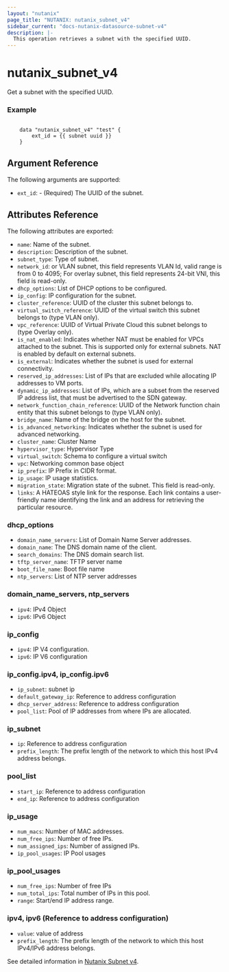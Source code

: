 ```yaml
---
layout: "nutanix"
page_title: "NUTANIX: nutanix_subnet_v4"
sidebar_current: "docs-nutanix-datasource-subnet-v4"
description: |-
  This operation retrieves a subnet with the specified UUID.
---
```


# nutanix_subnet_v4

Get a subnet with the specified UUID.

### Example

```hcl

    data "nutanix_subnet_v4" "test" {
        ext_id = {{ subnet uuid }}
    }
```


## Argument Reference

The following arguments are supported:

* `ext_id`: - (Required) The UUID of the subnet.

## Attributes Reference

The following attributes are exported:

* `name`: Name of the subnet.
* `description`: Description of the subnet.
* `subnet_type`: Type of subnet.
* `network_id`: or VLAN subnet, this field represents VLAN Id, valid range is from 0 to 4095; For overlay subnet, this field represents 24-bit VNI, this field is read-only.
* `dhcp_options`: List of DHCP options to be configured.
* `ip_config`: IP configuration for the subnet.
* `cluster_reference`: UUID of the cluster this subnet belongs to.
* `virtual_switch_reference`: UUID of the virtual switch this subnet belongs to (type VLAN only).
* `vpc_reference`: UUID of Virtual Private Cloud this subnet belongs to (type Overlay only).
* `is_nat_enabled`: Indicates whether NAT must be enabled for VPCs attached to the subnet. This is supported only for external subnets. NAT is enabled by default on external subnets.
* `is_external`: Indicates whether the subnet is used for external connectivity.
* `reserved_ip_addresses`: List of IPs that are excluded while allocating IP addresses to VM ports.
* `dynamic_ip_addresses`: List of IPs, which are a subset from the reserved IP address list, that must be advertised to the SDN gateway.
* `network_function_chain_reference`: UUID of the Network function chain entity that this subnet belongs to (type VLAN only).
* `bridge_name`: Name of the bridge on the host for the subnet.
* `is_advanced_networking`: Indicates whether the subnet is used for advanced networking.
* `cluster_name`: Cluster Name
* `hypervisor_type`: Hypervisor Type
* `virtual_switch`: Schema to configure a virtual switch
* `vpc`: Networking common base object
* `ip_prefix`: IP Prefix in CIDR format.
* `ip_usage`: IP usage statistics.
* `migration_state`: Migration state of the subnet. This field is read-only.
* `links`:  A HATEOAS style link for the response. Each link contains a user-friendly name identifying the link and an address for retrieving the particular resource.

### dhcp_options

* `domain_name_servers`: List of Domain Name Server addresses. 
* `domain_name`: The DNS domain name of the client.
* `search_domains`: The DNS domain search list.
* `tftp_server_name`: TFTP server name
* `boot_file_name`: Boot file name
* `ntp_servers`: List of NTP server addresses


### domain_name_servers, ntp_servers

* `ipv4`: IPv4 Object
* `ipv6`: IPv6 Object


### ip_config

* `ipv4`: IP V4 configuration.
* `ipv6`: IP V6 configuration


### ip_config.ipv4, ip_config.ipv6

* `ip_subnet`: subnet ip
* `default_gateway_ip`: Reference to address configuration
* `dhcp_server_address`: Reference to address configuration
* `pool_list`: Pool of IP addresses from where IPs are allocated.

### ip_subnet
* `ip`: Reference to address configuration
* `prefix_length`: The prefix length of the network to which this host IPv4 address belongs.

### pool_list
* `start_ip`: Reference to address configuration
* `end_ip`: Reference to address configuration



### ip_usage

* `num_macs`: Number of MAC addresses.
* `num_free_ips`: Number of free IPs.
* `num_assigned_ips`: Number of assigned IPs.
* `ip_pool_usages`: IP Pool usages


### ip_pool_usages

* `num_free_ips`: Number of free IPs
* `num_total_ips`: Total number of IPs in this pool.
* `range`: Start/end IP address range.



### ipv4, ipv6 (Reference to address configuration)

* `value`: value of address
* `prefix_length`: The prefix length of the network to which this host IPv4/IPv6 address belongs.



See detailed information in [Nutanix Subnet v4](https://developers.nutanix.com/api-reference?namespace=networking&version=v4.0.b1).